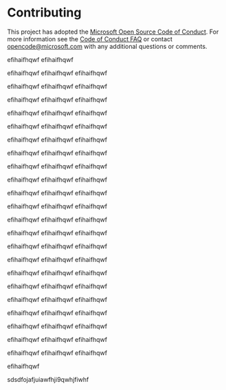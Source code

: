 # Contributing

This project has adopted the [Microsoft Open Source Code of Conduct](https://opensource.microsoft.com/codeofconduct/). For more information see the [Code of Conduct FAQ](https://opensource.microsoft.com/codeofconduct/faq/) or contact [opencode@microsoft.com](mailto:opencode@microsoft.com) with any additional questions or comments.

efihaifhqwf
efihaifhqwf

efihaifhqwf
efihaifhqwf
efihaifhqwf

efihaifhqwf
efihaifhqwf
efihaifhqwf

efihaifhqwf
efihaifhqwf
efihaifhqwf

efihaifhqwf
efihaifhqwf
efihaifhqwf

efihaifhqwf
efihaifhqwf
efihaifhqwf

efihaifhqwf
efihaifhqwf
efihaifhqwf

efihaifhqwf
efihaifhqwf
efihaifhqwf

efihaifhqwf
efihaifhqwf
efihaifhqwf

efihaifhqwf
efihaifhqwf
efihaifhqwf

efihaifhqwf
efihaifhqwf
efihaifhqwf

efihaifhqwf
efihaifhqwf
efihaifhqwf

efihaifhqwf
efihaifhqwf
efihaifhqwf

efihaifhqwf
efihaifhqwf
efihaifhqwf

efihaifhqwf
efihaifhqwf
efihaifhqwf

efihaifhqwf
efihaifhqwf
efihaifhqwf

efihaifhqwf
efihaifhqwf
efihaifhqwf

efihaifhqwf
efihaifhqwf
efihaifhqwf

efihaifhqwf
efihaifhqwf
efihaifhqwf

efihaifhqwf
efihaifhqwf
efihaifhqwf

efihaifhqwf
efihaifhqwf
efihaifhqwf

efihaifhqwf
efihaifhqwf
efihaifhqwf

efihaifhqwf
efihaifhqwf
efihaifhqwf

efihaifhqwf

sdsdfojafjuiawfhji9qwhjfiwhf
